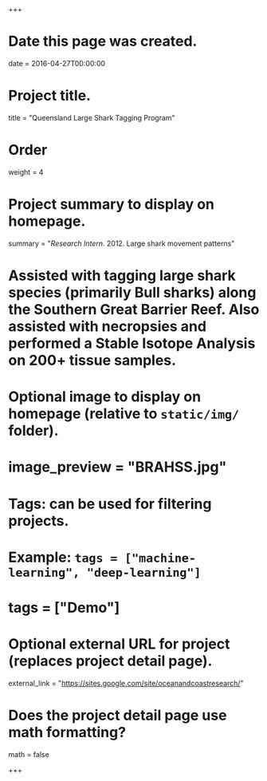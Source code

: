 +++
# Date this page was created.
date = 2016-04-27T00:00:00

# Project title.
title = "Queensland Large Shark Tagging Program"

# Order
weight = 4

# Project summary to display on homepage.
summary = "*Research Intern*. 2012. Large shark movement patterns"
# Assisted with tagging large shark species (primarily Bull sharks) along the Southern Great Barrier Reef. Also assisted with necropsies and performed a Stable Isotope Analysis on 200+ tissue samples.

# Optional image to display on homepage (relative to `static/img/` folder).
# image_preview = "BRAHSS.jpg"

# Tags: can be used for filtering projects.
# Example: `tags = ["machine-learning", "deep-learning"]`
# tags = ["Demo"]

# Optional external URL for project (replaces project detail page).
external_link = "https://sites.google.com/site/oceanandcoastresearch/"

# Does the project detail page use math formatting?
math = false

+++

